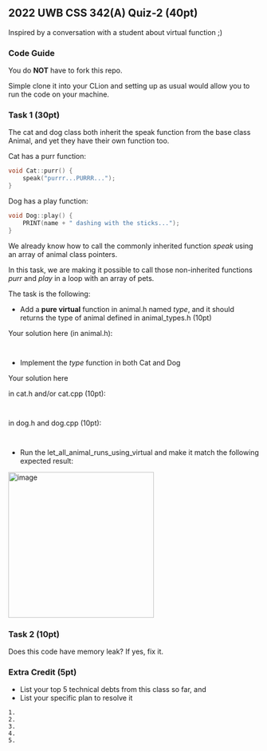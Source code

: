 ## 2022 UWB CSS 342(A) Quiz-2 (40pt)

Inspired by a conversation with a student about virtual function ;)

### Code Guide
You do **NOT** have to fork this repo. 

Simple clone it into your CLion and setting up as usual would allow you to run the code on your machine.

### Task 1 (30pt)
The cat and dog class both inherit the speak function from the base class Animal, and yet they have their own function too.

Cat has a purr function:
```c++
void Cat::purr() {
    speak("purrr...PURRR...");
}
```

Dog has a play function:
```c++
void Dog::play() {
    PRINT(name + " dashing with the sticks...");
}
```

We already know how to call the commonly inherited function *speak* using an array of animal class pointers. 

In this task, we are making it possible to call those non-inherited functions *purr* and *play* in a loop with an array of pets. 

The task is the following:

- Add a **pure virtual** function in animal.h named *type*, and it should returns the type of animal defined in animal_types.h (10pt)

Your solution here (in animal.h):
```


```
- Implement the *type* function in both Cat and Dog

Your solution here 

in cat.h and/or cat.cpp (10pt):
```


```

in dog.h and dog.cpp (10pt):
```


```

- Run the let_all_animal_runs_using_virtual and make it match the following expected result:

<img width="292" alt="image" src="https://user-images.githubusercontent.com/252020/165799851-0944e7d1-7597-4ce2-bc9a-a7d5f9b46c29.png">

### Task 2 (10pt)

Does this code have memory leak? If yes, fix it.

### Extra Credit (5pt)

- List your top 5 technical debts from this class so far, and
- List your specific plan to resolve it

```
1.
2.
3.
4. 
5.
```
